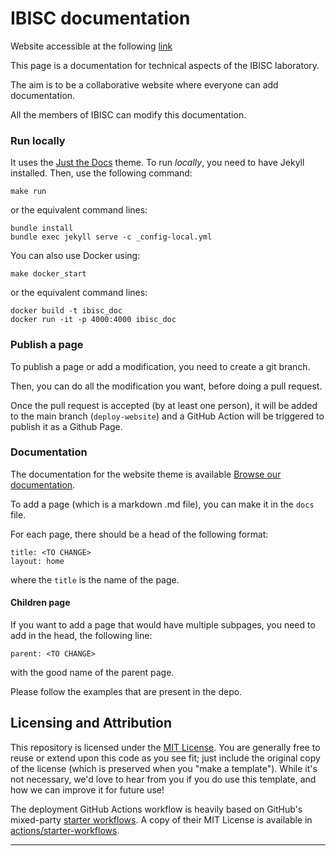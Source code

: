 # IBISC documentation

Website accessible at the following [link](https://ibisc-documentation.github.io/ibisc.documentation.github.io/)

This page is a documentation for technical aspects of the IBISC laboratory.

The aim is to be a collaborative website where everyone can add documentation.

All the members of IBISC can modify this documentation.
      

### Run locally
It uses the [Just the Docs] theme. To run *locally*, you need to have Jekyll installed. 
Then, use the following command: 
```
make run
```
or the equivalent command lines: 
```
bundle install
bundle exec jekyll serve -c _config-local.yml
```
You can also use Docker using: 
```
make docker_start
```
or the equivalent command lines: 
```
docker build -t ibisc_doc
docker run -it -p 4000:4000 ibisc_doc

```

### Publish a page

To publish a page or add a modification, you need to create a git branch. 

Then, you can do all the modification you want, before doing a pull request. 

Once the pull request is accepted (by at least one person), it will be added to the main branch (`deploy-website`) and a GitHub Action will be triggered to publish it as a Github Page. 

### Documentation

The documentation for the website theme is available [Browse our documentation][Just the Docs]. 

To add a page (which is a markdown .md file), you can make it in the `docs` file. 

For each page, there should be a head of the following format: 
```
title: <TO CHANGE>
layout: home
```
where the `title` is the name of the page. 

#### Children page

If you want to add a page that would have multiple subpages, you need to add in the head, the following line: 
```
parent: <TO CHANGE>
```
with the good name of the parent page. 


Please follow the examples that are present in the depo. 


## Licensing and Attribution

This repository is licensed under the [MIT License]. You are generally free to reuse or extend upon this code as you see fit; just include the original copy of the license (which is preserved when you "make a template"). While it's not necessary, we'd love to hear from you if you do use this template, and how we can improve it for future use!

The deployment GitHub Actions workflow is heavily based on GitHub's mixed-party [starter workflows]. A copy of their MIT License is available in [actions/starter-workflows].

----

[^1]: [It can take up to 10 minutes for changes to your site to publish after you push the changes to GitHub](https://docs.github.com/en/pages/setting-up-a-github-pages-site-with-jekyll/creating-a-github-pages-site-with-jekyll#creating-your-site).

[Jekyll]: https://jekyllrb.com
[Just the Docs]: https://just-the-docs.github.io/just-the-docs/
[GitHub Pages]: https://docs.github.com/en/pages
[GitHub Pages / Actions workflow]: https://github.blog/changelog/2022-07-27-github-pages-custom-github-actions-workflows-beta/
[Bundler]: https://bundler.io
[use this template]: https://github.com/just-the-docs/just-the-docs-template/generate
[`jekyll-default-layout`]: https://github.com/benbalter/jekyll-default-layout
[`jekyll-seo-tag`]: https://jekyll.github.io/jekyll-seo-tag
[MIT License]: https://en.wikipedia.org/wiki/MIT_License
[starter workflows]: https://github.com/actions/starter-workflows/blob/main/pages/jekyll.yml
[actions/starter-workflows]: https://github.com/actions/starter-workflows/blob/main/LICENSE
